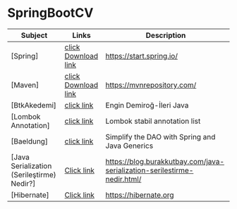 # SpringBootCV
|Subject |Links  | Description|
--- | --- | ---|
|[Spring]|[click Download link](https://start.spring.io/)|https://start.spring.io/|
|[Maven]|[click Download link](https://mvnrepository.com/)|https://mvnrepository.com/|
|[BtkAkedemi]|[click link](https://www.btkakademi.gov.tr/)|Engin Demiroğ-İleri Java|
|[Lombok Annotation]|[click link](https://projectlombok.org/features/all)|Lombok stabil annotation list|
|[Baeldung]|[click link](https://www.baeldung.com/simplifying-the-data-access-layer-with-spring-and-java-generics#1-the-abstract-hibernate-dao)|Simplify the DAO with Spring and Java Generics|
|[Java Serialization (Serileştirme) Nedir?]|[Click link](https://blog.burakkutbay.com/java-serialization-serilestirme-nedir.html/)|https://blog.burakkutbay.com/java-serialization-serilestirme-nedir.html/|
|[Hibernate]|[Click link](https://hibernate.org/orm/releases/6.0/)| https://hibernate.org|
